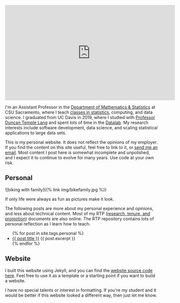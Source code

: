 ---
---

<iframe width="560" height="315" src="https://www.youtube.com/embed/eJooFMxrPMo" frameborder="0" allow="accelerometer; autoplay; encrypted-media; gyroscope; picture-in-picture" allowfullscreen></iframe>

I'm an Assistant Professor in the [Department of Mathematics & Statistics](https://www.csus.edu/college/natural-sciences-mathematics/mathematics-statistics/) at CSU Sacramento, where I teach [classes in statistics](https://catalog.csus.edu/courses-a-z/stat/), computing, and data science.
I graduated from UC Davis in 2019, where I studied with [Professor Duncan Temple Lang](http://www.stat.ucdavis.edu/~duncan/) and spent lots of time in the [Datalab](https://datalab.ucdavis.edu/).
My research interests include software development, data science, and scaling statistical applications to large data sets.

This is my personal website.
It does not reflect the opinions of my employer.
If you find the content on this site useful, feel free to link to it, or [send me an email](mailto:fitzgerald@csus.edu).
Most content I post here is somewhat incomplete and unpolished, and I expect it to continue to evolve for many years.
Use code at your own risk.


## Personal

![biking with family]({% link img/bikefamily.jpg %})

If only life were always as fun as pictures make it look.

The following posts are more about my personal experience and opinions, and less about technical content.
Most of my RTP ([research, tenure, and promotion](https://github.com/clarkfitzg/rtp)) documents are also online.
The RTP repository contains lots of personal reflection as I learn how to teach.

<ul>
  {% for post in site.tags.personal %}
    <li>
      <a href="{{ post.url | relative_url }}">{{ post.title }}</a>
      {{ post.excerpt }}
    </li>
  {% endfor %}
</ul>


## Website

I built this website using Jekyll, and you can find the [website source code here](https://github.com/clarkfitzg/csus_website).
Feel free to use it as a template or a starting point if you want to build a website.

I have no special talents or interest in formatting.
If you're my student and it would be better if this website looked a different way, then just let me know.
